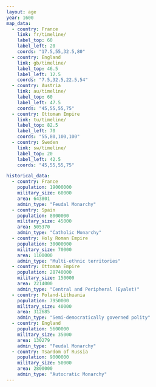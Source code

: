 ```yaml
---
layout: age
year: 1600
map_data:
  - country: France
    link: fr/timeline/
    label_top: 60
    label_left: 20
    coords: "17.5,55,32.5,80"
  - country: England
    link: gb/timeline/
    label_top: 46.5
    label_left: 12.5
    coords: "7.5,32.5,22.5,54"
  - country: Austria
    link: au/timeline/
    label_top: 60
    label_left: 47.5
    coords: "45,55,55,75"
  - country: Ottoman Empire
    link: tu/timeline/
    label_top: 82.5
    label_left: 70
    coords: "55,80,100,100"
  - country: Sweden
    link: sw/timeline/
    label_top: 20
    label_left: 42.5
    coords: "45,55,55,75"

historical_data:
  - country: France
    population: 19000000
    military_size: 60000
    area: 643801
    admin_type: "Feudal Monarchy"
  - country: Spain
    population: 8000000
    military_size: 45000
    area: 505370
    admin_type: "Catholic Monarchy"
  - country: Holy Roman Empire
    population: 30000000
    military_size: 70000
    area: 1100000
    admin_type: "Multi-ethnic territories"
  - country: Ottoman Empire
    population: 28740000
    military_size: 150000
    area: 2214000
    admin_type: "Central and Peripheral (Eyalet)"
  - country: Poland-Lithuania
    population: 7950000
    military_size: 40000
    area: 312685
    admin_type: "Semi-democratically governed polity"
  - country: England
    population: 5600000
    military_size: 35000
    area: 130279
    admin_type: "Feudal Monarchy"
  - country: Tsardom of Russia
    population: 9000000
    military_size: 50000
    area: 2800000
    admin_type: "Autocratic Monarchy"
---
```

